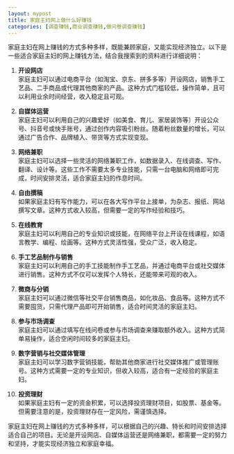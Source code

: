 ```yaml
---
layout: mypost
title: 家庭主妇网上做什么好赚钱
categories: [调查赚钱,商业调查赚钱,做问卷调查赚钱]
---
```


家庭主妇在网上赚钱的方式多种多样，既能兼顾家庭，又能实现经济独立。以下是一些适合家庭主妇的网上赚钱方法，结合我搜索到的资料进行详细说明：

1. **开设网店**  
   家庭主妇可以通过电商平台（如淘宝、京东、拼多多等）开设网店，销售手工艺品、二手商品或代理其他商家的产品。这种方式门槛较低，操作简单，且可以利用业余时间经营，收入稳定且可观。

2. **自媒体运营**  
   家庭主妇可以利用自己的兴趣爱好（如美食、育儿、家居装饰等）开设公众号、抖音号或快手账号，通过创作内容吸引粉丝。随着粉丝数量的增长，可以通过广告合作、品牌植入、带货等方式实现变现。

3. **网络兼职**  
   家庭主妇可以选择一些灵活的网络兼职工作，如数据录入、在线调查、写作、翻译、设计等。这些工作不需要太多专业技能，只需一台电脑和网络即可完成，时间安排灵活，适合家庭主妇的作息时间。

4. **自由撰稿**  
   如果家庭主妇有写作能力，可以在各大写作平台上接单，为杂志、报纸、网站撰写文章。这种方式收入较高，但需要一定的写作经验和技巧。

5. **在线教育**  
   家庭主妇可以利用自己的专业知识或技能，在网络平台上开设在线课程，如语言教学、编程、绘画等。这种方式灵活性强，受众广泛，收入稳定。

6. **手工艺品制作与销售**  
   家庭主妇可以利用自己的手工技能制作手工艺品，并通过电商平台或社交媒体进行销售。这种方式不仅可以发挥个人特长，还能带来可观的收入。

7. **微商与分销**  
   家庭主妇可以通过微信等社交平台销售商品，如化妆品、食品等。这种方式不需要囤货，只需代理产品即可开始销售，适合时间灵活的家庭主妇。

8. **参与市场调查**  
   家庭主妇可以通过填写在线问卷或参与市场调查来赚取额外收入。这种方式简单易操作，适合空闲时间较多的家庭主妇。

9. **数字营销与社交媒体管理**  
   家庭主妇可以学习数字营销技能，帮助其他商家进行社交媒体推广或管理账号。这种方式需要一定的专业知识，但收入较高，适合有一定经验的家庭主妇。

10. **投资理财**  
如果家庭主妇有一定的资金积累，可以选择投资理财项目，如股票、基金等。但需要注意的是，投资理财存在一定风险，需谨慎选择。

家庭主妇在网上赚钱的方式多种多样，可以根据自己的兴趣、特长和时间安排选择适合自己的项目。无论是开设网店、自媒体运营还是网络兼职，都需要一定的努力和坚持，才能实现经济独立和家庭幸福。




